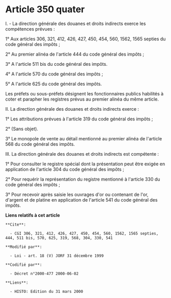 # Article 350 quater

I. - La direction générale des douanes et droits indirects exerce les compétences prévues :

1° Aux articles 306, 321, 412, 426, 427, 450, 454, 560, 1562, 1565 septies du code général des impôts ; 

2° Au premier alinéa de l'article 444 du code général des impôts ;

3° A l'article 511 bis du code général des impôts.

4° A l'article 570 du code général des impôts ;

5° A l'article 625 du code général des impôts.

Les préfets ou sous-préfets désignent les fonctionnaires publics habilités à coter et parapher les registres prévus au
premier alinéa du même article.

II. La direction générale des douanes et droits indirects exerce :

1° Les attributions prévues à l'article 319 du code général des impôts ;

2° (Sans objet).

3° Le monopole de vente au détail mentionné au premier alinéa de l'article 568 du code général des impôts.

III. La direction générale des douanes et droits indirects est compétente :

1° Pour consulter le registre spécial dont la présentation peut être exigée en application de l'article 304 du code général
des impôts ;

2° Pour requérir la représentation du registre mentionné à l'article 330 du code général des impôts ;

3° Pour recevoir après saisie les ouvrages d'or ou contenant de l'or, d'argent et de platine en application de l'article 541
du code général des impôts.

**Liens relatifs à cet article**

	**Cite**:

	  - CGI 306, 321, 412, 426, 427, 450, 454, 560, 1562, 1565 septies, 444, 511 bis, 570, 625, 319, 568, 304, 330, 541

	**Modifié par**:

	  - Loi - art. 18 (V) JORF 31 décembre 1999

	**Codifié par**:

	  - Décret n°2000-477 2000-06-02

	**Liens**:

	  - HISTO: Edition du 31 mars 2000
